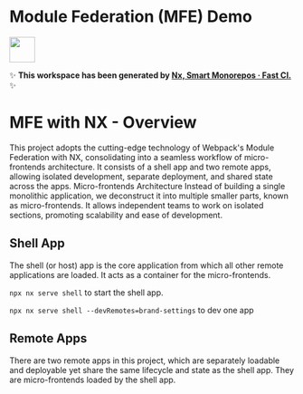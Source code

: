 # Module Federation (MFE) Demo

<a alt="Nx logo" href="https://nx.dev" target="_blank" rel="noreferrer"><img src="https://raw.githubusercontent.com/nrwl/nx/master/images/nx-logo.png" width="45"></a>

✨ **This workspace has been generated by [Nx, Smart Monorepos · Fast CI.](https://nx.dev)** ✨

# MFE with NX - Overview

This project adopts the cutting-edge technology of Webpack's Module Federation with NX, consolidating into a seamless workflow of micro-frontends architecture. It consists of a shell app and two remote apps, allowing isolated development, separate deployment, and shared state across the apps.
Micro-frontends Architecture
Instead of building a single monolithic application, we deconstruct it into multiple smaller parts, known as micro-frontends. It allows independent teams to work on isolated sections, promoting scalability and ease of development.

## Shell App

The shell (or host) app is the core application from which all other remote applications are loaded. It acts as a container for the micro-frontends.

`npx nx serve shell` to start the shell app.

`npx nx serve shell --devRemotes=brand-settings` to dev one app

## Remote Apps

There are two remote apps in this project, which are separately loadable and deployable yet share the same lifecycle and state as the shell app. They are micro-frontends loaded by the shell app.
